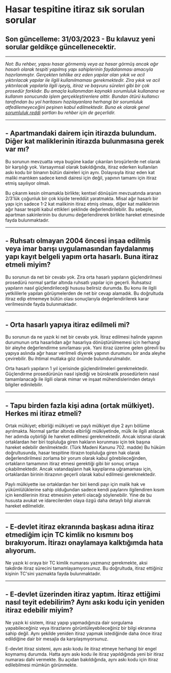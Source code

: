 # Hasar tespitine itiraz sık sorulan sorular 
## Son güncelleme: 31/03/2023 - Bu kılavuz yeni sorular geldikçe güncellenecektir.  
  
------
*Not: Bu rehber, yapısı hasar görmemiş veya az hasar görmüş ancak ağır hasarlı olarak tespiti yapılmış yapı sahiplerinin faydalanması amacıyla hazırlanmıştır. Gerçekten tehlike arz eden yapılar olan yıkık ve acil yıktırılacak yapılar ile ilgili kullanılmaması gerekmektedir. Zira yıkık ve acil yıktırılacak yapılarla ilgili işeyiş, itiraz ve başvuru süreleri gibi bir çok prosedür farklıdır. Bu amaçla kullanımdan kaynaklı sorumluluk kullanana ve kullanım sonucunda işlem gerçekleştirenlere aittir. Bundan ötürü kullanıcı tarafından bu yol haritasını hazılayanlara herhangi bir sorumluluk atfedilemeyeceğini peşinen kabul edilmektedir. Buna ek olarak genel [sorumluluk reddi](https://github.com/symbuzzer/samandag-deprem/blob/main/SORUMLULUK%20REDD%C4%B0.md) şartları bu rehber için de geçerlidir.*  
  
------
## - Apartmandaki dairem için itirazda bulundum. Diğer kat maliklerinin itirazda bulunmasına gerek var mı?
Bu sorunun mevzuatta veya bugüne kadar çıkarılan broşürlerde net olarak bir karşılığı yok. Varsayımsal olarak bakıldığında, itiraz ederken kullanılan askı kodu bir binanın bütün daireleri için aynı. Dolayısıyla itiraz eden kat maliki mantıken sadece kendi dairesi için değil, yapının tamamı için itiraz etmiş sayılıyor olmalı. 

Bu çıkarım kesin olmamakla birlikte; kentsel dönüşüm mevzuatında aranan 2/3'lük çoğunluk bir çok kişide tereddüt yaratmakta. Misal ağır hasarlı bir yapı için sadece 1-2 kat malikinin itiraz etmiş olması, diğer kat maliklerinin ağır hasar tespiti kabul ettikleri şeklinde değerlendirilebilir. Bu sebeple, apartman sakinlerinin bu durumu değerlendirerek birlikte hareket etmesinde fayda bulunmaktadır.
  
------
## - Ruhsatı olmayan 2004 öncesi inşaa edilmiş veya imar barışı uygulamasından faydalanmış yapı kayıt belgeli yapım orta hasarlı. Buna itiraz etmeli miyim?
Bu sorunun da net bir cevabı yok. Zira orta hasarlı yapıların güçlendirilmesi prosedürü normal şartlar altında ruhsatlı yapılar için geçerli. Ruhsatsız yapıların nasıl güçlendirileceği hususu belirsiz durumda. Bu konu ile ilgili yetkililerle yapılan görüşmelerden de net bir cevap alamadık. Bu doğrultuda itiraz edip etmemeye bütün olası sonuçlarıyla değerlendirilerek karar verilmesinde fayda bulunmaktadır.
  
------
## - Orta hasarlı yapıya itiraz edilmeli mi?
Bu sorunun da ne yazık ki net bir cevabı yok. İtiraz edilmesi halinde yapının durumunun orta hasarlıdan ağır hasarlıya dönüştürülmemesi için herhangi bir aleyhe değerlendirme sınırlaması yok. Yani itiraz üzerine gelen görevli bu yapıya aslında ağır hasar verilmeli diyerek yapının durumunu bir anda aleyhe çevirebilir. Bu ihtimal mutlaka göz önünde bulundurulmalıdır.

Orta hasarlı yapıların 1 yıl içerisinde güçlendirilmeleri gerekmektedir. Güçlendirme prosedürünün nasıl işlediği ve bürokratik prosedürlerin nasıl tamamlanacağı ile ilgili olarak mimar ve inşaat mühendislerinden detaylı bilgiler edinilebilir.
  
------
## - Tapu birden fazla kişi adına (ortak mülkiyet). Herkes mi itiraz etmeli?
Ortak mülkiyet; elbirliği mülkiyeti ve paylı mülkiyet diye 2 ayrı bölüme ayrılmakta. Normal şartlar altında elbirliği mülkiyetinde, mülk ile ilgili atılacak her adımda oybirliği ile hareket edilmesi gerekmektedir. Ancak istisnai olarak ortaklardan her biri topluluğa giren hakların korunması için tek başına hareket edebilir denilmektedir. (Türk Madeni Kanunu 702. madde) Bu hüküm doğrultusunda, hasar tespitine itirazın topluluğa giren hak olarak değerlendirilmesi zorlama bir yorum olarak kabul görebileceğinden, ortakların tamamının itiraz etmesi gerektiği gibi bir sonuç ortaya çıkabilmektedir. Ancak vatandaşların hak kayıplarına uğramaması için, ortaklardan birinin itirazının geçerli olarak kabul edilmesi gerekmektedir.

Paylı mülkiyette ise ortaklardan her biri kendi payı için malik hak ve yükümlülüklerine sahip olduğundan sadece kendi paylarını ilgilendiren kısım için kendilerinin itiraz etmesinin yeterli olacağı söylenebilir. Yine de bu hususta avukat ve idarecilerden olaya özgü daha detaylı bilgi alıanrak hareket edilmelidir. 
  
------
## - E-devlet itiraz ekranında başkası adına itiraz etmediğim için TC kimlik no kısmını boş bırakıyorum. İtirazı onaylamaya kalktığımda hata alıyorum.
Ne yazık ki oraya bir TC kimlik numarası yazmanız gerekmekte, aksi takdirde itiraz sürecini tamamlayamıyorsunuz. Bu doğrultuda, itiraz ettiğiniz kişinin TC'sini yazmakta fayda bulunmaktadır. 
  
------
## - E-devlet üzerinden itiraz yaptım. İtiraz ettiğimi nasıl teyit edebilirim? Aynı askı kodu için yeniden itiraz edebilir miyim?
Ne yazık ki sistem, itiraz yapıp yapmadığınıza dair sorgulama yapabileceğiniz veya itirazlarını görüntüleyebileceğiniz bir bilgi ekranına sahip değil. Aynı şekilde yeniden itiraz yapmak istediğinde daha önce itiraz edildiğine dair bir mesajla da karşılaşmıyorsunuz.

E-devlet itiraz sistemi, aynı askı kodu ile itiraz etmeye herhangi bir engel koymamış durumda. Hatta aynı askı kodu ile itiraz yapıldığında yeni bir itiraz numarası dahi vermekte. Bu açıdan bakıldığında, aynı askı kodu için itiraz edilebilmesi mümkün görünmekte.
